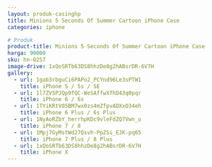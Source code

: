 ```yaml
---
layout: produk-casinghp
title: Minions 5 Seconds Of Summer Cartoon iPhone Case
categories: iphone

# Produk
product-title: Minions 5 Seconds Of Summer Cartoon iPhone Case
harga: 90000
sku: hn-0257
image-drive: 1xQoSRTb63DS8hhzDe8g2hABsrDR-6V7H
gallery:
  - url: 1gab3rbguCi6PAPo2_PCYnd96Le3sPTW1
    title: iPhone 5 / 5s / SE
  - url: 1l7ZVSPJQp9fQC-WeSAffwXfhD43q0pqr
    title: iPhone 6 / 6s
  - url: 1TYiKRtV05BM7wx0zs4mZfpvADXxO34eh
    title: iPhone 6 Plus / 6s Plus
  - url: 1NyAoRZbY_herrhpKDc9vleFdZQ7Vwn_u
    title: iPhone 7 / 8
  - url: 1Mpj7GyMstWd27Qsvh-PpZSi_EJK-pq65
    title: iPhone 7 Plus / 8 Plus
  - url: 1xQoSRTb63DS8hhzDe8g2hABsrDR-6V7H
    title: iPhone X
---
```


